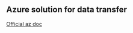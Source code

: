 ## Azure solution for data transfer

[Official az doc](https://learn.microsoft.com/uk-ua/azure/storage/common/storage-choose-data-transfer-solution?toc=%2Fazure%2Fstorage%2Fblobs%2Ftoc.json%2F)


